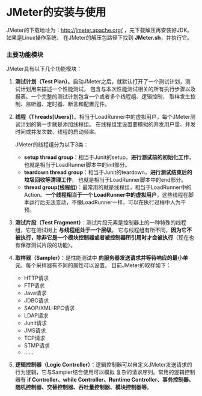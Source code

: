 JMeter的安装与使用
====================================================================
JMeter的下载地址为：http://jmeter.apache.org/ ，先下载解压再安装好JDK。如果是Linux操作系统，
在JMeter的解压包路径下找到 **JMeter.sh**，并执行它。

### 主要功能模块
JMeter具有以下几个功能模块：

1. **测试计划（Test Plan）**。启动JMeter之后，就默认打开了一个测试计划，测试计划用来描述一个性能测试，
包含与本次性能测试相关的所有执行步骤以及报表。一个完整的测试计划包含一个或者多个线程组、逻辑控制、
取样发生控制、监听器、定时器、断言和配置元件。
2. **线程（Threads[Users]）**。相当于LoadRunner中的虚拟用户，每个JMeter测试计划的第一步就是添加线程组。
在线程组里设置要模拟的并发用户量、并发时间或并发次数、线程的启动频率。

    JMeter的线程组分为以下3类：
    + **setup thread group**：相当于Junit的setup，**进行测试前的初始化工作**，也就是相当于LoadRunner脚本中的init部分。
    + **teardown thread group**：相当于Junit的teardown，**进行测试结束后的垃圾回收等清理工作**，
    也就是相当于LoadRunner脚本中的end部分。
    + **thread group(线程组)**：最常用的就是线程组，相当于LoadRunner中的Action。**一个线程相当于一个
    LoadRunner中的虚拟用户**，这些线程在脚本运行后无法变动，不像LoadRunner一样，可以在执行过程中人为干预。

3. **测试片段（Test Fragment）**：测试片段元素是控制器上的一种特殊的线程组，它在测试树上 **与线程组处于一个层级**。
    它与线程组有所不同，**因为它不被执行，除非它是一个模块控制器或者被控制器所引用时才会被执行**（现在也有保存测试片段的功能）。

4. **取样器（Sampler）**：是性能测试中 **向服务器发送请求并等待响应的最小单元**，每个采样器有不同的属性可以设置。
目前JMeter的取样如下：

    + HTTP请求
    + FTP请求
    + Java请求
    + JDBC请求
    + SAOP/XML-RPC请求
    + LDAP请求
    + Junit请求
    + JMS请求
    + TCP请求
    + STMP请求
    + ......

5. **逻辑控制器（Logic Controller）**：逻辑控制器可以自定义JMeter发送请求的行为逻辑，它与Sampler结合使用可以模拟
复杂的请求序列。常用的逻辑控制器有 **if Controller、while Controller、Runtime Controller、事务控制器、
随机控制器、交替控制器、吞吐量控制器、模块控制器等**。

